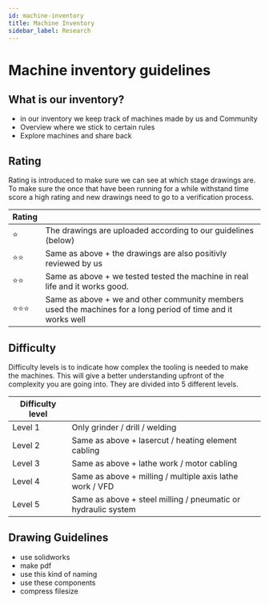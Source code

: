 ```yaml
---
id: machine-inventory
title: Machine Inventory
sidebar_label: Research
---
```


# Machine inventory guidelines

## What is our inventory?
- in our inventory we keep track of machines made by us and Community
- Overview where we stick to certain rules
- Explore machines and share back

## Rating

Rating is introduced to make sure we can see at which stage drawings are. To make sure the once that have been running for a while withstand time score a high rating and new drawings need to go to a verification process.

| Rating |             |
|---------|------------|
| ⭐️ |   The drawings are uploaded according to our guidelines (below)          |
| ⭐️⭐️|  Same as above + the drawings are also positivly reviewed by us        |
| ⭐️⭐️|  Same as above + we tested tested the machine in real life and it works good.    |
| ⭐️⭐️⭐️|  Same as above + we and other community members used the machines for a long period of time and it works well    |



## Difficulty
Difficulty levels is to indicate how complex the tooling is needed to make the machines. This will give a better understanding upfront of the complexity you are going into. They are divided into 5 different levels.

| Difficulty level |             |
|---------|------------|
| Level 1 | Only grinder / drill / welding
| Level 2 | Same as above + lasercut / heating element cabling
| Level 3 | Same as above + lathe work / motor cabling
| Level 4 | Same as above + milling / multiple axis lathe work / VFD
| Level 5 | Same as above + steel milling / pneumatic or hydraulic system


## Drawing Guidelines
- use solidworks
- make pdf
- use this kind of naming
- use these components
- compress filesize
